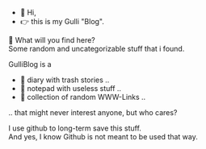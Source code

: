 - 👋 Hi, 
- 👉 this is my Gulli "Blog".


👀 What will you find here?  
Some random and uncategorizable stuff that i found.

GulliBlog is a
- 📖 diary with trash stories ..
- 📝 notepad with useless stuff ..
- 🔗 collection of random WWW-Links ..  

.. that might never interest anyone, but who cares?
  
    
I use github to long-term save this stuff.  
And yes, I know Github is not meant to be used that way.


<!---
GulliBlog/GulliBlog is a ✨ special ✨ repository because its `README.md` (this file) appears on your GitHub profile.
You can click the Preview link to take a look at your changes.
--->
